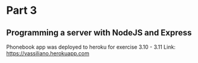 # Part 3 
## Programming a server with NodeJS and Express

Phonebook app was deployed to heroku for exercise 3.10 - 3.11
Link: https://vassiliano.herokuapp.com
